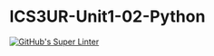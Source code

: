 # ICS3UR-Unit1-02-Python

[![GitHub's Super Linter](https://github.com/sydneykuhn/ICSU3R-Unit-01-Python-Hello_World/workflows/GitHub's%20Super%20Linter/badge.svg)](https://github.com/sydneykuhn/ICSU3R-Unit-01-Python-Hello_World/actions)
